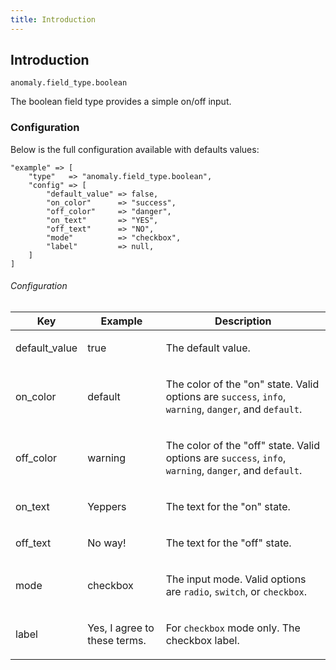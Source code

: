 ```yaml
---
title: Introduction
---
```


## Introduction[](#introduction)

`anomaly.field_type.boolean`

The boolean field type provides a simple on/off input.


### Configuration[](#introduction/configuration)

Below is the full configuration available with defaults values:

    "example" => [
        "type"   => "anomaly.field_type.boolean",
        "config" => [
            "default_value" => false,
            "on_color"      => "success",
            "off_color"     => "danger",
            "on_text"       => "YES",
            "off_text"      => "NO",
            "mode"          => "checkbox",
            "label"         => null,
        ]
    ]

###### Configuration

<table class="table table-bordered table-striped">

<thead>

<tr>

<th>Key</th>

<th>Example</th>

<th>Description</th>

</tr>

</thead>

<tbody>

<tr>

<td>

default_value

</td>

<td>

true

</td>

<td>

The default value.

</td>

</tr>

<tr>

<td>

on_color

</td>

<td>

default

</td>

<td>

The color of the "on" state. Valid options are `success`, `info`, `warning`, `danger`, and `default`.

</td>

</tr>

<tr>

<td>

off_color

</td>

<td>

warning

</td>

<td>

The color of the "off" state. Valid options are `success`, `info`, `warning`, `danger`, and `default`.

</td>

</tr>

<tr>

<td>

on_text

</td>

<td>

Yeppers

</td>

<td>

The text for the "on" state.

</td>

</tr>

<tr>

<td>

off_text

</td>

<td>

No way!

</td>

<td>

The text for the "off" state.

</td>

</tr>

<tr>

<td>

mode

</td>

<td>

checkbox

</td>

<td>

The input mode. Valid options are `radio`, `switch`, or `checkbox`.

</td>

</tr>

<tr>

<td>

label

</td>

<td>

Yes, I agree to these terms.

</td>

<td>

For `checkbox` mode only. The checkbox label.

</td>

</tr>

</tbody>

</table>
